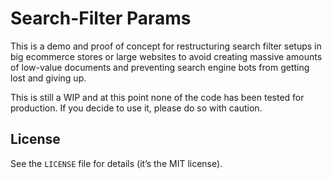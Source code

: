 # Search-Filter Params

This is a demo and proof of concept for restructuring search filter
setups in big ecommerce stores or large websites to avoid creating
massive amounts of low-value documents and preventing search engine
bots from getting lost and giving up.

This is still a WIP and at this point none of the code has been tested
for production. If you decide to use it, please do so with caution.

## License
See the `LICENSE` file for details (it’s the MIT license).